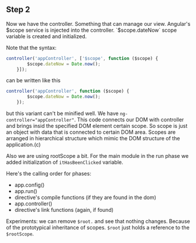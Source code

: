 ## Step 2

Now we have the controller. Something that can manage our view.
Angular's $scope service is injected into the controller.
`$scope.dateNow` scope variable is created and initialized.

Note that the syntax:
```js
controller('appController', ['$scope', function ($scope) {
        $scope.dateNow = Date.now();
    }]);
```
can be written like this
```js
controller('appController', function ($scope) {
        $scope.dateNow = Date.now();
    });
```
but this variant can't be minified well.
We have `ng-controller="appController"`. This code connects our DOM with controller and brings insid the specified DOM element certain scope.
So scope is just an object with data that is connected to certain DOM area. Scopes are arranged in hierarchical structure which mimic the DOM structure of the application.(c)

Also we are using rootScope a bit.
For the main module in the run phase we added initialization of `itHasBeenClicked` variable.

Here's the calling order for phases:

- app.config()
- app.run()
- directive's compile functions (if they are found in the dom)
- app.controller()
- directive's link functions (again, if found)

Experiments: we can remove `$root.` and see that nothing changes. Because of the prototypical inheritance of scopes. `$root` just holds a reference to the `$rootScope`.